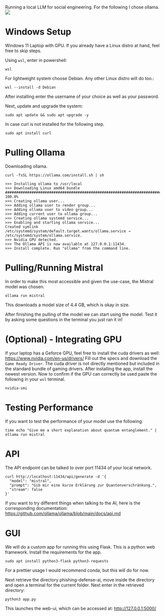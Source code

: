 Running a local LLM for social engineering.
For the following I chose ollama.
<br>
<img src="https://ollama.com/public/ollama.png">


# Windows Setup
Windows 11 Laptop with GPU. If you already have a Linux distro at hand, feel free to skip steps.

Using `wsl`, enter in powershell:
```
wsl
```

For lightweight system choose Debian. Any other Linux distro will do too.:
```
wsl --install -d Debian
```

After installing enter the username of your choice as well as your password.

Next, update and upgrade the system:
```
sudo apt update && sudo apt upgrade -y
```

In case curl is not installed for the following step.
```
sudo apt install curl
```
# Pulling Ollama
Downloading ollama.
```
curl -fsSL https://ollama.com/install.sh | sh

>>> Installing ollama to /usr/local
>>> Downloading Linux amd64 bundle
######################################################################## 100.0%
>>> Creating ollama user...
>>> Adding ollama user to render group...
>>> Adding ollama user to video group...
>>> Adding current user to ollama group...
>>> Creating ollama systemd service...
>>> Enabling and starting ollama service...
Created symlink /etc/systemd/system/default.target.wants/ollama.service → /etc/systemd/system/ollama.service.
>>> Nvidia GPU detected.
>>> The Ollama API is now available at 127.0.0.1:11434.
>>> Install complete. Run "ollama" from the command line.
```
# Pulling/Running Mistral
In order to make this most accessible and given the use-case, the Mistral model was chosen. 
```
ollama run mistral
```
This downloads a model size of 4.4 GB, which is okay in size.

After finishing the pulling of the model we can start using the model. Test it by asking some questions in the terminal you just ran it in!

# (Optional) - Integrating GPU
If your laptop has a Geforce GPU, feel free to install the cuda drivers as well:
https://www.nvidia.com/en-us/drivers/
Fill out the specs and download the `Game Ready Driver`. The cuda driver is not directly mentioned but included in the standard bundle of gaming drivers.
After installing the app, install the newest version.
Now to confirm if the GPU can correctly be used paste the following in your `wsl` terminal.
```
nvidia-smi
```
# Testing Performance
If you want to test the performance of your model use the following:
```
time echo "Give me a short explanation about quantum entanglement." | ollama run mistral
```

# API
The API endpoint can be talked to over port 11434 of your local network.
```
curl http://localhost:11434/api/generate -d '{
  "model": "mistral",
  "prompt": "Gib mir eine kurze Erklärung zur Quantenverschränkung.",
  "stream": false
}'
```
If you want to try different things when talking to the AI, here is the corresponding documentation:
https://github.com/ollama/ollama/blob/main/docs/api.md

# GUI
We will do a custom app for running this using Flask. This is a python web framework.
Install the requirements for the app.
```
sudo apt install python3-flask python3-requests
```
For a prettier usage I would recommend conda, but this will do for now.

Next retrieve the directory phishing-defense-ai, move inside the directory and open a terminal for the current folder. Next enter in the retrieved directory:
```
python3 app.py
```
This launches the web-ui, which can be accessed at:
http://127.0.0.1:5000/
